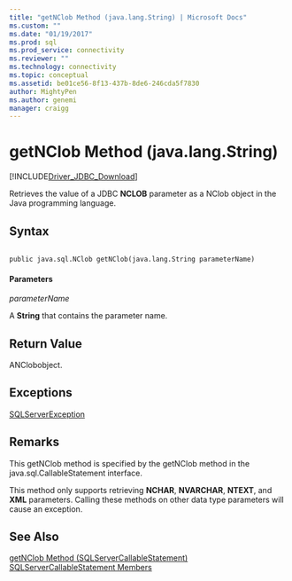 ```yaml
---
title: "getNClob Method (java.lang.String) | Microsoft Docs"
ms.custom: ""
ms.date: "01/19/2017"
ms.prod: sql
ms.prod_service: connectivity
ms.reviewer: ""
ms.technology: connectivity
ms.topic: conceptual
ms.assetid: be01ce56-8f13-437b-8de6-246cda5f7830
author: MightyPen
ms.author: genemi
manager: craigg
---
```

# getNClob Method (java.lang.String)
[!INCLUDE[Driver_JDBC_Download](../../../includes/driver_jdbc_download.md)]

  Retrieves the value of a JDBC **NCLOB** parameter as a NClob object in the Java programming language.  
  
## Syntax  
  
```  
  
public java.sql.NClob getNClob(java.lang.String parameterName)  
```  
  
#### Parameters  
 *parameterName*  
  
 A **String** that contains the parameter name.  
  
## Return Value  
 ANClobobject.  
  
## Exceptions  
 [SQLServerException](../../../connect/jdbc/reference/sqlserverexception-class.md)  
  
## Remarks  
 This getNClob method is specified by the getNClob method in the java.sql.CallableStatement interface.  
  
 This method only supports retrieving **NCHAR**, **NVARCHAR**, **NTEXT**, and **XML** parameters. Calling these methods on other data type parameters will cause an exception.  
  
## See Also  
 [getNClob Method &#40;SQLServerCallableStatement&#41;](../../../connect/jdbc/reference/getnclob-method-sqlservercallablestatement.md)   
 [SQLServerCallableStatement Members](../../../connect/jdbc/reference/sqlservercallablestatement-members.md)  
  
  

